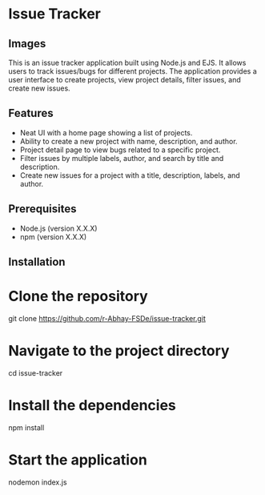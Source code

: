 # Issue Tracker

## Images



This is an issue tracker application built using Node.js and EJS. It allows users to track issues/bugs for different projects. The application provides a user interface to create projects, view project details, filter issues, and create new issues.

## Features

- Neat UI with a home page showing a list of projects.
- Ability to create a new project with name, description, and author.
- Project detail page to view bugs related to a specific project.
- Filter issues by multiple labels, author, and search by title and description.
- Create new issues for a project with a title, description, labels, and author.

## Prerequisites

- Node.js (version X.X.X)
- npm (version X.X.X)

## Installation
# Clone the repository
git clone https://github.com/r-Abhay-FSDe/issue-tracker.git

# Navigate to the project directory
cd issue-tracker

# Install the dependencies
npm install

# Start the application
nodemon index.js
